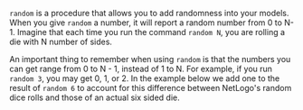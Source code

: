 ﻿`random` is a procedure that allows you to add randomness into your models. When you give `random` a number, it will report a random number from 0 to N-1. Imagine that each time you run the command  `random N`, you are rolling a die with N number of sides.

An important thing to remember when using `random` is that the numbers you can get range from 0 to N - 1, instead of 1 to N. For example, if you run `random 3`, you may get 0, 1, or 2. In the example below we add one to the result of `random 6` to account for this difference between NetLogo's random dice rolls and those of an actual six sided die.
